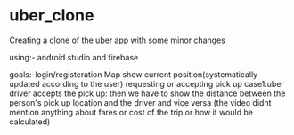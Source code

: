 # uber_clone
Creating a clone of the uber app with some minor changes

using:- android studio 
and firebase

goals:-login/registeration
Map
show current position(systematically updated according to the user)
requesting or accepting pick up
  case1:uber driver accepts the pick up: then we have to show the distance between the person's pick up location and the driver and vice versa
  (the video didnt mention anything about fares or cost of the trip or how it would be calculated)


